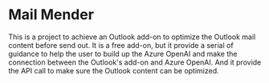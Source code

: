# Mail Mender

This is a project to achieve an Outlook add-on to optimize the Outlook mail content before send out.
It is a free add-on, but it provide a serial of guidance to help the user to build up the Azure OpenAI and make the connection between the Outlook's add-on and Azure OpenAI.
And it provide the API call to make sure the Outlook content can be optimized.
